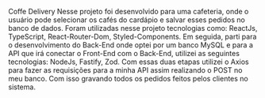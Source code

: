 Coffe Delivery
Nesse projeto foi desenvolvido para uma cafeteria, onde o usuário pode selecionar os cafés do cardápio e salvar 
esses pedidos no banco de dados. Foram utilizadas nesse projeto tecnologias como: ReactJs, TypeScript, React-Router-Dom, 
Styled-Components. Em seguida, parti para o desenvolvimento do Back-End onde optei por um banco MySQL e para a API que
irá conectar o Front-End com o Back-End, utilizei as seguintes tecnologias: NodeJs, Fastify, Zod.
Com essas duas etapas utilizei o Axios para fazer as requisições para a minha API assim realizando o POST no meu banco. 
Com isso gravando todos os pedidos feitos pelos clientes no sistema.
